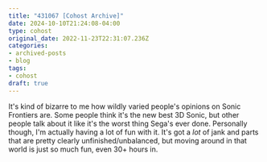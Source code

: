 ```yaml
---
title: "431067 [Cohost Archive]"
date: 2024-10-10T21:24:08-04:00
type: cohost
original_date: 2022-11-23T22:31:07.236Z
categories:
- archived-posts
- blog
tags:
- cohost
draft: true
---
```


It's kind of bizarre to me how wildly varied people's opinions on Sonic Frontiers are. Some people think it's the new best 3D Sonic, but other people talk about it like it's the worst thing Sega's ever done. Personally though, I'm actually having a lot of fun with it. It's got a *lot* of jank and parts that are pretty clearly unfinished/unbalanced, but moving around in that world is just so much fun, even 30+ hours in.